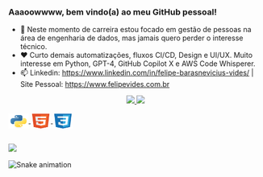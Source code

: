 ### Aaaoowwww, bem vindo(a) ao meu GitHub pessoal! 

- 🌱 Neste momento de carreira estou focado em gestão de pessoas na área de engenharia de dados, mas jamais quero perder o interesse técnico.
- ❤️ Curto demais automatizações, fluxos CI/CD, Design e UI/UX. Muito interesse em Python, GPT-4, GitHub Copilot X e AWS Code Whisperer.
- 📫 Linkedin: https://www.linkedin.com/in/felipe-barasnevicius-vides/ | Site Pessoal: https://www.felipevides.com.br

<div align="center">
  <a href="https://www.felipevides.com.br">
  <img height="130em" src="https://github-readme-stats.vercel.app/api?username=barasnevicius&show_icons=true&theme=dark&include_all_commits=true&count_private=true"/>
  <img height="130em" src="https://github-readme-stats.vercel.app/api/top-langs/?username=barasnevicius&layout=compact&langs_count=7&theme=dark"/>
</div>
  
<div style="display: inline_block"><br>
  <img align="center" alt="Bara-Python" height="30" width="40" src="https://raw.githubusercontent.com/devicons/devicon/master/icons/python/python-original.svg">
  <img align="center" alt="Bara-HTML" height="30" width="40" src="https://raw.githubusercontent.com/devicons/devicon/master/icons/html5/html5-original.svg">
  <img align="center" alt="Bara-CSS" height="30" width="40" src="https://raw.githubusercontent.com/devicons/devicon/master/icons/css3/css3-original.svg">
</div>
  
##
 
<div> 
  <a href="https://www.linkedin.com/in/felipe-barasnevicius-vides/" target="_blank"><img src="https://img.shields.io/badge/-LinkedIn-%230077B5?style=for-the-badge&logo=linkedin&logoColor=white" target="_blank"></a> 
 
  ![Snake animation](https://github.com/barasnevicius/barasnevicius/blob/output/github-contribution-grid-snake.svg)
 
</div>
